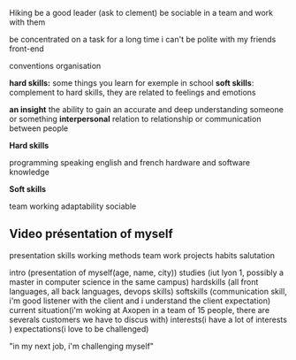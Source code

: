 Hiking
be a good leader (ask to clement)
be sociable in a team and work with them

be concentrated on a task for a long time
i can't be polite with my friends
front-end


conventions
organisation

**hard skills:** some things you learn for exemple in school
**soft skills**: complement to hard skills, they are related to feelings and emotions

**an insight** the ability to gain an accurate and deep understanding someone or something
**interpersonal** relation to relationship or communication between people


**Hard skills**

programming 
speaking english and french
hardware and software knowledge

**Soft skills**

team working
adaptability
sociable

## Video présentation of myself

presentation
skills
working methods
team work
projects
habits
salutation

intro (presentation of myself(age, name, city))
studies (iut lyon 1, possibly a master in computer science in the same campus)
hardskills (all front languages,  all back languages, devops skills)
softskills (communication skill, i'm good listener with the client and i understand the client expectation)
current situation(i'm woking at Axopen in a team of 15 people, there are severals customers we have to discus with)
interests(i have a lot of interests )
expectations(i love to be challenged)


"in my next job, i'm challenging myself"




